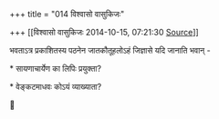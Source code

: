 +++
title = "014 विश्वासो वासुकिजः"

+++
[[विश्वासो वासुकिजः	2014-10-15, 07:21:30 [Source](https://groups.google.com/g/samskrita/c/O-ArQvKXvO8)]]



भवताऽत्र प्रकाशितस्य पठनेन जातकौतूहलोऽहं जिज्ञासे यदि जानाति भवान् -

  

\* सायणाचार्येण का लिपिः प्रयुक्ता?

\* वेङ्कटमाधवः कोऽयं व्याख्याता?



